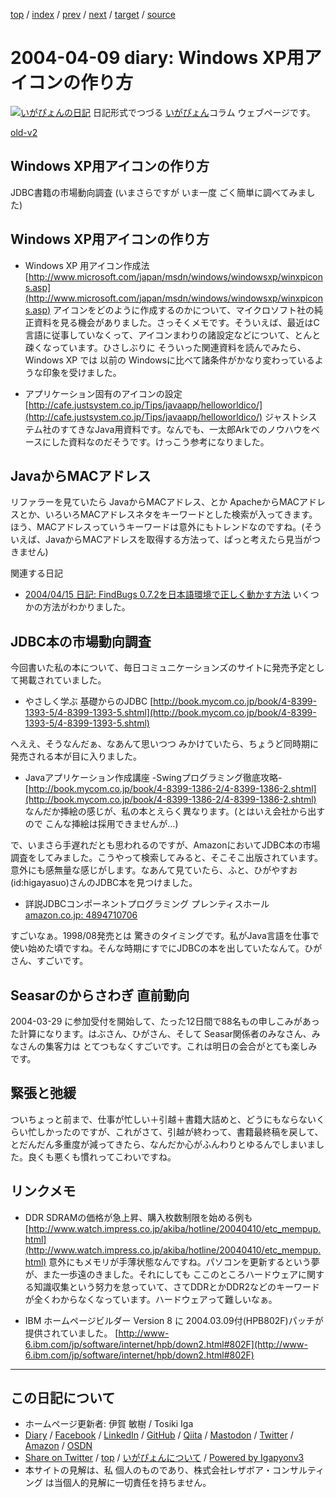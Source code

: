 [top](../index.html) 
 / [index](index.html) 
 / [prev](ig040408.html) 
 / [next](ig040412.html) 
 / [target](https://www.igapyon.jp/igapyon/diary/2004/ig040409.html) 
 / [source](https://github.com/igapyon/diary/blob/master/2004/ig040409.src.md) 

2004-04-09 diary: Windows XP用アイコンの作り方
=====================================================================================================
[![いがぴょんの日記](https://www.igapyon.jp/igapyon/diary/images/iga200306s.jpg "いがぴょん")](https://www.igapyon.jp/igapyon/diary/memo/memoigapyon.html) 日記形式でつづる [いがぴょん](https://www.igapyon.jp/igapyon/diary/memo/memoigapyon.html)コラム ウェブページです。

[old-v2](ig040409-orig.html)

## Windows XP用アイコンの作り方

JDBC書籍の市場動向調査 (いまさらですが いま一度 ごく簡単に調べてみました)


## Windows XP用アイコンの作り方

* Windows XP 用アイコン作成法
  [http://www.microsoft.com/japan/msdn/windows/windowsxp/winxpicons.asp](http://www.microsoft.com/japan/msdn/windows/windowsxp/winxpicons.asp)
  アイコンをどのように作成するのかについて、マイクロソフト社の純正資料を見る機会がありました。さっそくメモです。そういえば、最近はC言語に従事していなくって、アイコンまわりの諸設定などについて、とんと疎くなっています。ひさしぶりに
  そういった関連資料を読んでみたら、Windows XP では 以前の Windowsに比べて諸条件がかなり変わっているような印象を受けました。
  
* アプリケーション固有のアイコンの設定
  [http://cafe.justsystem.co.jp/Tips/javaapp/helloworldico/](http://cafe.justsystem.co.jp/Tips/javaapp/helloworldico/)
  ジャストシステム社のすてきなJava用資料です。なんでも、一太郎Arkでのノウハウをベースにした資料なのだそうです。けっこう参考になりました。

## JavaからMACアドレス

リファラーを見ていたら JavaからMACアドレス、とか ApacheからMACアドレスとか、いろいろMACアドレスネタをキーワードとした検索が入ってきます。ほう、MACアドレスっていうキーワードは意外にもトレンドなのですね。(そういえば、JavaからMACアドレスを取得する方法って、ぱっと考えたら見当がつきません)

関連する日記

* [2004/04/15 日記: FindBugs 0.7.2を日本語環境で正しく動かす方法](ig040415.html)
  いくつかの方法がわかりました。

## JDBC本の市場動向調査

今回書いた私の本について、毎日コミュニケーションズのサイトに発売予定として掲載されていました。

* やさしく学ぶ 基礎からのJDBC
  [http://book.mycom.co.jp/book/4-8399-1393-5/4-8399-1393-5.shtml](http://book.mycom.co.jp/book/4-8399-1393-5/4-8399-1393-5.shtml)

へええ、そうなんだぁ、なあんて思いつつ みかけていたら、ちょうど同時期に発売される本が目に入りました。

* Javaアプリケーション作成講座 -Swingプログラミング徹底攻略-
  [http://book.mycom.co.jp/book/4-8399-1386-2/4-8399-1386-2.shtml](http://book.mycom.co.jp/book/4-8399-1386-2/4-8399-1386-2.shtml)
  なんだか挿絵の感じが、私の本とえらく異なります。(とはいえ会社から出すので
  こんな挿絵は採用できませんが…)

で、いまさら手遅れだとも思われるのですが、AmazonにおいてJDBC本の市場調査をしてみました。こうやって検索してみると、そこそこ出版されています。意外にも感無量な感じがします。なあんて見ていたら、ふと、ひがやすお(id:higayasuo)さんのJDBC本を見つけました。

* 詳説JDBCコンポーネントプログラミング
  プレンティスホール
  [amazon.co.jp: 4894710706](http://www.amazon.co.jp/exec/obidos/ASIN/4894710706/igapyondiary-22)

すごいなぁ。1998/08発売とは 驚きのタイミングです。私がJava言語を仕事で使い始めた頃ですね。そんな時期にすでにJDBCの本を出していたなんて。ひがさん、すごいです。

## Seasarのからさわぎ 直前動向

2004-03-29 に参加受付を開始して、たった12日間で88名もの申しこみがあった計算になります。はぶさん、ひがさん、そして
Seasar関係者のみなさん、みなさんの集客力は とてつもなくすごいです。これは明日の会合がとても楽しみです。

## 緊張と弛緩

ついちょっと前まで、仕事が忙しい＋引越＋書籍大詰めと、どうにもならないくらい忙しかったのですが、これがさて、引越が終わって、書籍最終稿を戻して、とだんだん多重度が減ってきたら、なんだか心がふんわりとゆるんでしまいました。良くも悪くも慣れってこわいですね。

## リンクメモ

* DDR SDRAMの価格が急上昇、購入枚数制限を始める例も
  [http://www.watch.impress.co.jp/akiba/hotline/20040410/etc_mempup.html](http://www.watch.impress.co.jp/akiba/hotline/20040410/etc_mempup.html)
  意外にもメモリが手薄状態なんですね。パソコンを更新するという夢が、また一歩遠のきました。それにしても
  ここのところハードウェアに関する知識収集という努力を怠っていて、さてDDRとかDDR2などのキーワードが全くわからなくなっています。ハードウェアって難しいなぁ。
  
* IBM ホームページビルダー Version 8 に 2004.03.09付(HPB802F)パッチが提供されていました。
  [http://www-6.ibm.com/jp/software/internet/hpb/down2.html#802F](http://www-6.ibm.com/jp/software/internet/hpb/down2.html#802F)


----------------------------------------------------------------------------------------------------

## この日記について

* ホームページ更新者: 伊賀 敏樹 / Tosiki Iga
* [Diary](https://www.igapyon.jp/igapyon/diary/) / [Facebook](https://www.facebook.com/igapyon) / [LinkedIn](https://www.linkedin.com/in/toshikiiga) / [GitHub](https://github.com/igapyon) / [Qiita](https://qiita.com/igapyon) / [Mastodon](https://social.vivaldi.net/@igapyon) / [Twitter](https://twitter.com/ToshikiIga) / [Amazon](https://www.amazon.co.jp/%E4%BC%8A%E8%B3%80-%E6%95%8F%E6%A8%B9/e/B004LTQWCQ) / [OSDN](https://ja.osdn.net/users/iga/)
* [Share on Twitter](https://twitter.com/intent/tweet?hashtags=igapyon%2Cdiary%2C%E3%81%84%E3%81%8C%E3%81%B4%E3%82%87%E3%82%93&text=Windows+XP%E7%94%A8%E3%82%A2%E3%82%A4%E3%82%B3%E3%83%B3%E3%81%AE%E4%BD%9C%E3%82%8A%E6%96%B9&url=https%3A%2F%2Fwww.igapyon.jp%2Figapyon%2Fdiary%2F2004%2Fig040409.html) / [top](../index.html) / [いがぴょんについて](https://www.igapyon.jp/igapyon/diary/memo/memoigapyon.html) / [Powered by Igapyonv3](https://github.com/igapyon/igapyonv3)
* 本サイトの見解は、私 個人のものであり、株式会社レザボア・コンサルティング は当個人的見解に一切責任を持ちません。 
